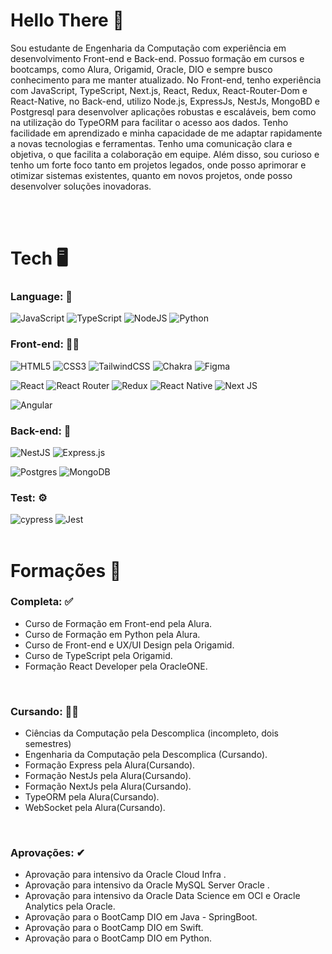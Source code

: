 # Hello There 🤙
Sou estudante de Engenharia da Computação com experiência em
desenvolvimento Front-end e Back-end. Possuo formação em cursos e
bootcamps, como Alura, Origamid, Oracle, DIO e sempre busco conhecimento
para me manter atualizado. No Front-end, tenho experiência com JavaScript,
TypeScript, Next.js, React, Redux, React-Router-Dom e React-Native, no Back-end,
utilizo Node.js, ExpressJs, NestJs, MongoBD e Postgresql para desenvolver
aplicações robustas e escaláveis, bem como na utilização do TypeORM para
facilitar o acesso aos dados. Tenho facilidade em aprendizado e minha
capacidade de me adaptar rapidamente a novas tecnologias e ferramentas.
Tenho uma comunicação clara e objetiva, o que facilita a colaboração em
equipe. Além disso, sou curioso e tenho um forte foco tanto em projetos
legados, onde posso aprimorar e otimizar sistemas existentes, quanto em novos
projetos, onde posso desenvolver soluções inovadoras.


<br>
<br>

# Tech 🖥 

### Language: 📝 
![JavaScript](https://img.shields.io/badge/javascript-%23323330.svg?style=for-the-badge&logo=javascript&logoColor=%23F7DF1E)
![TypeScript](https://img.shields.io/badge/typescript-%23007ACC.svg?style=for-the-badge&logo=typescript&logoColor=white)
![NodeJS](https://img.shields.io/badge/node.js-6DA55F?style=for-the-badge&logo=node.js&logoColor=white)
![Python](https://img.shields.io/badge/python-3670A0?style=for-the-badge&logo=python&logoColor=ffdd54)
<br>
### Front-end: 👨‍🎨
![HTML5](https://img.shields.io/badge/html5-%23E34F26.svg?style=for-the-badge&logo=html5&logoColor=white)
![CSS3](https://img.shields.io/badge/css3-%231572B6.svg?style=for-the-badge&logo=css3&logoColor=white)
![TailwindCSS](https://img.shields.io/badge/tailwindcss-%2338B2AC.svg?style=for-the-badge&logo=tailwind-css&logoColor=white)
![Chakra](https://img.shields.io/badge/chakra-%234ED1C5.svg?style=for-the-badge&logo=chakraui&logoColor=white)
![Figma](https://img.shields.io/badge/figma-%23F24E1E.svg?style=for-the-badge&logo=figma&logoColor=white)

![React](https://img.shields.io/badge/react-%2320232a.svg?style=for-the-badge&logo=react&logoColor=%2361DAFB)
![React Router](https://img.shields.io/badge/React_Router-CA4245?style=for-the-badge&logo=react-router&logoColor=white)
![Redux](https://img.shields.io/badge/redux-%23593d88.svg?style=for-the-badge&logo=redux&logoColor=white)
![React Native](https://img.shields.io/badge/react_native-%2320232a.svg?style=for-the-badge&logo=react&logoColor=%2361DAFB)
![Next JS](https://img.shields.io/badge/Next-black?style=for-the-badge&logo=next.js&logoColor=white)

![Angular](https://img.shields.io/badge/angular-%23DD0031.svg?style=for-the-badge&logo=angular&logoColor=white)
<br>
### Back-end: 🤔
![NestJS](https://img.shields.io/badge/nestjs-%23E0234E.svg?style=for-the-badge&logo=nestjs&logoColor=white)
![Express.js](https://img.shields.io/badge/express.js-%23404d59.svg?style=for-the-badge&logo=express&logoColor=%2361DAFB)

![Postgres](https://img.shields.io/badge/postgres-%23316192.svg?style=for-the-badge&logo=postgresql&logoColor=white)
![MongoDB](https://img.shields.io/badge/MongoDB-%234ea94b.svg?style=for-the-badge&logo=mongodb&logoColor=white)
<br>
### Test: ⚙
![cypress](https://img.shields.io/badge/-cypress-%23E5E5E5?style=for-the-badge&logo=cypress&logoColor=058a5e)
![Jest](https://img.shields.io/badge/-jest-%23C21325?style=for-the-badge&logo=jest&logoColor=white)
<br>
<br>

# Formações 🏫

### Completa: ✅
- Curso de Formação em Front-end pela Alura.
- Curso de Formação em Python pela Alura.
- Curso de Front-end e UX/UI Design pela Origamid.
- Curso de TypeScript pela Origamid.
- Formação React Developer pela OracleONE.
<br>

### Cursando: 🧑‍💻
- Ciências da Computação pela Descomplica (incompleto, dois semestres)
- Engenharia da Computação pela Descomplica (Cursando).
- Formação Express pela Alura(Cursando).
- Formação NestJs pela Alura(Cursando).
- Formação NextJs pela Alura(Cursando).
- TypeORM pela Alura(Cursando).
- WebSocket pela Alura(Cursando).
<br>

### Aprovações: ✔
- Aprovação para intensivo da Oracle Cloud Infra .
- Aprovação para intensivo da Oracle MySQL Server Oracle .
- Aprovação para intensivo da Oracle Data Science em OCI e Oracle Analytics
pela Oracle.
- Aprovação para o BootCamp DIO em Java - SpringBoot.
- Aprovação para o BootCamp DIO em Swift.
- Aprovação para o BootCamp DIO em Python.


